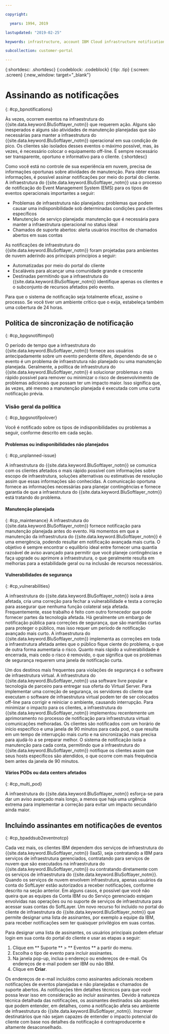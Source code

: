 ```yaml
---

copyright:

  years: 1994, 2019

lastupdated: "2019-02-25"

keywords: infrastructure, account IBM Cloud infrastructure notifications, unplanned infrastructure issues, notifications 

subcollection: customer-portal

---
```


{:shortdesc: .shortdesc}
{:codeblock: .codeblock}
{:tip: .tip}
{:screen: .screen}
{:new_window: target="_blank"}


# Assinando as notificações
{: #cp_bpnotifications}

Às vezes, ocorrem eventos na infraestrutura do {{site.data.keyword.BluSoftlayer_notm}} que requerem ação. Alguns são inesperados e alguns são atividades de manutenção planejadas que são necessárias para manter a infraestrutura do {{site.data.keyword.BluSoftlayer_notm}} operacional em sua condição de pico. Os clientes são isolados desses eventos o máximo possível, mas, às vezes, é necessário colocar o equipamento off-line. É sempre necessário ser transparente, oportuno e informativo para o cliente.
{:shortdesc}

Como você está no controle de sua experiência em nuvem, precisa de informações oportunas sobre atividades de manutenção. Para obter essas informações, é possível assinar notificações por meio do portal do cliente. A infraestrutura do {{site.data.keyword.BluSoftlayer_notm}} usa o processo de notificação do Event Management System (EMS) para os tipos de eventos operacionais importantes a seguir:
* Problemas de infraestrutura não planejados: problemas que podem causar uma indisponibilidade sob determinadas condições para clientes específicos
* Manutenção de serviço planejada: manutenção que é necessária para manter a infraestrutura operacional no status ideal
* Chamados de suporte abertos: alerta usuários inscritos de chamados abertos em suas contas

As notificações de infraestrutura do {{site.data.keyword.BluSoftlayer_notm}} foram projetadas para ambientes de nuvem aderindo aos principais princípios a seguir:
* Automatizadas por meio do portal do cliente
* Escaláveis para alcançar uma comunidade grande e crescente
* Destinadas permitindo que a infraestrutura do {{site.data.keyword.BluSoftlayer_notm}} identifique apenas os clientes e o subconjunto de recursos afetados pelo evento.

Para que o sistema de notificação seja totalmente eficaz, assine o processo. Se você tiver um ambiente crítico que o exija, estabeleça também uma cobertura de 24 horas.


## Política de sincronização de notificação
{: #cp_bpgsnotiftimpol}

O período de tempo que a infraestrutura do {{site.data.keyword.BluSoftlayer_notm}} fornece aos usuários antecipadamente sobre um evento pendente difere, dependendo de se o evento é um problema de infraestrutura não planejado ou uma manutenção planejada. Geralmente, a política de infraestrutura do {{site.data.keyword.BluSoftlayer_notm}} é solucionar problemas o mais rápido possível para remover ou minimizar o risco de desenvolvimento de problemas adicionais que possam ter um impacto maior. Isso significa que, às vezes, até mesmo a manutenção planejada é executada com uma curta notificação prévia.

### Visão geral da política
{: #cp_bpgsnotifpolover}

Você é notificado sobre os tipos de indisponibilidades ou problemas a seguir, conforme descrito em cada seção.

#### Problemas ou indisponibilidades não planejados
{: #cp_unplanned-issue}

A infraestrutura do {{site.data.keyword.BluSoftlayer_notm}} se comunica com os clientes afetados o mais rápido possível com informações sobre escopo de infraestrutura, soluções alternativas ou estimativas de resolução assim que essas informações são conhecidas. A comunicação oportuna fornece as informações necessárias para planejar contingências e fornece garantia de que a infraestrutura do {{site.data.keyword.BluSoftlayer_notm}} está tratando do problema.

#### Manutenção planejada
{: #cp_maintenance}
A infraestrutura do {{site.data.keyword.BluSoftlayer_notm}} fornece notificação para manutenção planejada antes do evento. Há momentos em que a manutenção da infraestrutura do {{site.data.keyword.BluSoftlayer_notm}} é uma emergência, podendo resultar em notificação avançada mais curta. O objetivo é sempre encontrar o equilíbrio ideal entre fornecer uma quantia razoável de aviso avançado para permitir que você planeje contingências e faça upgrade ou aprimore a infraestrutura, o que geralmente resulta em melhorias para a estabilidade geral ou na inclusão de recursos necessários.

#### Vulnerabilidades de segurança
{: #cp_vulnerabilities}

A infraestrutura do {{site.data.keyword.BluSoftlayer_notm}} isola a área afetada, cria uma correção para fechar a vulnerabilidade e testa a correção para assegurar que nenhuma função colateral seja afetada. Frequentemente, esse trabalho é feito com outro fornecedor que pode fornecer partes da tecnologia afetada. Há geralmente um embargo de notificação pública para correções de segurança, que são mantidas curtas para proteger o público, mas isso requer um período de notificação avançado mais curto. A infraestrutura do {{site.data.keyword.BluSoftlayer_notm}} implementa as correções em toda a infraestrutura afetada antes que o público fique ciente do problema, o que de outra forma aumentaria o risco. Quanto mais rápido a vulnerabilidade é encerrada, mais cedo o risco é removido, o que significa que os problemas de segurança requerem uma janela de notificação curta.

Um dos destinos mais frequentes para violações de segurança é o software de infraestrutura virtual. A infraestrutura do {{site.data.keyword.BluSoftlayer_notm}} usa software livre popular e tecnologia de parceiro para entregar sua oferta do Virtual Server. Para implementar uma correção de segurança, os servidores do cliente que executam o software de infraestrutura virtual podem ter de ser colocados off-line para corrigir e reiniciar o ambiente, causando interrupção. Para minimizar o impacto para os clientes, a infraestrutura do {{site.data.keyword.BluSoftlayer_notm}} implementou recentemente um aprimoramento no processo de notificação para infraestrutura virtual: comunicações melhoradas. Os clientes são notificados com um horário de início específico e uma janela de 90 minutos para cada pod, o que resulta em um tempo de interrupção mais curto e na sincronização mais precisa para ajudá-lo a se preparar melhor. O sistema de notificação isola a manutenção para cada conta, permitindo que a infraestrutura do {{site.data.keyword.BluSoftlayer_notm}} notifique os clientes assim que seus hosts específicos são atendidos, o que ocorre com mais frequência bem antes da janela de 90 minutos.

#### Vários PODs ou data centers afetados
{: #cp_multi_pod}

A infraestrutura do {{site.data.keyword.BluSoftlayer_notm}} esforça-se para dar um aviso avançado mais longo, a menos que haja uma urgência extrema para implementar a correção para evitar um impacto secundário ainda maior.


## Incluindo assinantes em notificações de eventos
{: #cp_bpaddsub2eventnotcp}

Cada vez mais, os clientes IBM dependem dos serviços de infraestrutura do {{site.data.keyword.BluSoftlayer_notm}} (IaaS), seja contratando a IBM para serviços de infraestrutura gerenciados, contratando para serviços de nuvem que são executados na infraestrutura do {{site.data.keyword.BluSoftlayer_notm}} ou contratando diretamente com os serviços de infraestrutura do {{site.data.keyword.BluSoftlayer_notm}}. Quando os serviços de nuvem envolvem infraestrutura, apenas usuários da conta do SoftLayer estão autorizados a receber notificações, conforme descrito na seção anterior. Em alguns casos, é possível que você não queira que as equipes da Conta IBM ou do Serviço gerenciado estejam envolvidas nas operações ou no suporte de serviços de infraestrutura para acessar suas contas do SoftLayer. Um novo recurso foi incluído no portal do cliente de infraestrutura do {{site.data.keyword.BluSoftlayer_notm}} que permite designar uma lista de assinantes, por exemplo a equipe da IBM, para receber notificações sem ter quaisquer privilégios em suas contas.

Para designar uma lista de assinantes, os usuários principais podem efetuar login em sua conta do portal do cliente e usar as etapas a seguir:
1. Clique em  ** Suporte **  >  ** Eventos **  a partir do menu.
2. Escolha o tipo de evento para incluir assinantes.
2. Na janela pop-up, inclua o endereço ou endereços de e-mail. Os endereços de e-mail podem ser IBM ou não IBM.
3. Clique em **Criar**.

Os endereços de e-mail incluídos como assinantes adicionais recebem notificações de eventos planejadas e não planejadas e chamados de suporte abertos. As notificações têm detalhes técnicos para que você possa levar isso em consideração ao incluir assinantes. Devido à natureza técnica detalhada das notificações, os assinantes destinados são aqueles que podem entender, em detalhes, como a notificação afeta seu ambiente de infraestrutura do {{site.data.keyword.BluSoftlayer_notm}}. Inscrever destinatários que não sejam capazes de entender o impacto potencial do cliente com base nos detalhes da notificação é contraproducente e altamente desaconselhado.

